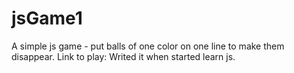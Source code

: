 # jsGame1

A simple js game - put balls of one color on one line to make them disappear.
Link to play: 
Writed it when started learn js.
 
